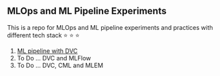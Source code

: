 ## MLOps and ML Pipeline Experiments
This is a repo for MLOps and ML pipeline experiments and practices with different tech stack :star: :star: :star:

1. [ML pipeline with DVC](https://github.com/DoThNg/MLOps_experiments_DVC/tree/main/1_ML_Pipeline_DVC)
2. To Do ... DVC and MLFlow
3. To Do ... DVC, CML and MLEM 

